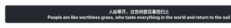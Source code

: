 <ul style="background: #242930; color: white; display: flex; flex-direction: column; padding: 10px; text-align: center; border-radius: 5px; width: 846.67px">
<b>人如草芥，过世间尝百事而归土</b>
<b>People are like worthless grass, who taste everything in the world and return to the soil</b>
</ul>